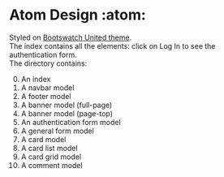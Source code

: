 # Atom Design :atom:

Styled on [Bootswatch United theme](https://bootswatch.com/united/). <br>
The index contains all the elements: click on Log In to see the authentication form. <br>
The directory contains:

0. An index
1. A navbar model
2. A footer model
3. A banner model (full-page) 
4. A banner model (page-top)
5. An authentication form  model
6. A general form  model
7. A card model
8. A card list model
9. A card grid model
10. A comment model
